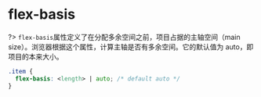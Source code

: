 # flex-basis

?> `flex-basis`属性定义了在分配多余空间之前，项目占据的主轴空间（main size）。浏览器根据这个属性，计算主轴是否有多余空间。它的默认值为 auto，即项目的本来大小。

```css
.item {
  flex-basis: <length> | auto; /* default auto */
}
```

<vuep template="#flex--shrink"></vuep>

<script v-pre type="text/x-template" id="flex--shrink">
<template>
  <main>
    <select v-bind:value='flex.flexBasis' v-on:change="handleSelectChange">
      <option value='auto'>auto</option>
      <option value='80px'>80px</option>
      <option value='160px'>160px</option>
      <option value='200px'>200px</option>
    </select>
    <ul>
      <li v-bind:style='flex'>Flexbox item</li>
    </ul>
  </main>
</template>
<style>
  main{
    width: 100%;
  }
  ul{
    color: #fff;
    padding: 10px;
    text-align: center;
    background: #310736;
    display: flex;
    width: 300px;
  }
  li{
    list-style: none;
    padding: 1em;
  }
  li:nth-child(1){
    background: #05ffb0;
  }
  li:nth-child(2){
    background: #00d1b2;
  }
  li:nth-child(3){
    background: #ff3860;
  }
  li:nth-child(4){
    background: #ffdd57;
  }
</style>
<script>
module.exports = {
  methods:{
    handleSelectChange: function (event) {
      this.flex.flexBasis = event.target.value
    }
  },
  data: () => ({
    flex: {
      flexBasis: 'auto'
    }
  })
}
</script>
</script>
